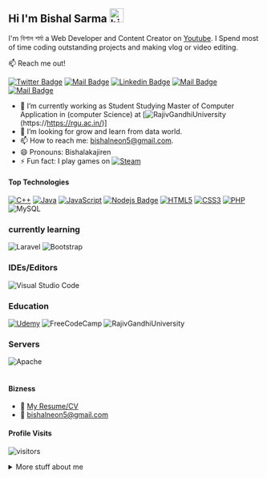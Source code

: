 ## Hi I'm Bishal Sarma <img src="https://user-images.githubusercontent.com/1303154/88677602-1635ba80-d120-11ea-84d8-d263ba5fc3c0.gif" width="28px" alt="hi">

I'm বিশাল শর্মা a Web Developer and Content Creator on [Youtube](https://youtube.com/channel/UCZSmEVFn52rgsXTGX3WBcEA). I Spend most of time coding outstanding projects and making vlog or video editing.

:mailbox: Reach me out!

[![Twitter Badge](https://img.shields.io/badge/-@bishalneon5-1ca0f1?style=flat&labelColor=1ca0f1&logo=twitter&logoColor=white&link=https://twitter.com/bishalneon5)](https://twitter.com/bishalneon5) [![Mail Badge](https://img.shields.io/badge/-Bishalakajiren-e74c3c?style=flat&labelColor=e74c3c&logo=youtube&logoColor=white)](https://youtube.com/channel/UCZSmEVFn52rgsXTGX3WBcEA) [![Linkedin Badge](https://img.shields.io/badge/-BishalSarma-0e76a8?style=flat&labelColor=0e76a8&logo=linkedin&logoColor=white)](https://www.linkedin.com/in/bishal-sarma-8029b0152/) [![Mail Badge](https://img.shields.io/badge/-bishalsarma.exe-e84393?style=flat&labelColor=e84393&logo=instagram&logoColor=white)](https://instagram.com/bishalsarma.exe) [![Mail Badge](https://img.shields.io/badge/-bishalneon5-c0392b?style=flat&labelColor=c0392b&logo=gmail&logoColor=white)](mailto:bishalneon5@gmail.com)

<!-- TODO: Add last video link -->

- 🔭 I’m currently working as Student Studying Master of Computer Application in (computer Science) at [![RajivGandhiUniversity](https://img.shields.io/badge/RAJIV%20GANDHI%20UNIVERSITY-UNIVERSITY-blue)(https://https://rgu.ac.in/)]
- 🤔 I’m looking for grow and learn from data world.
- 📫 How to reach me: bishalneon5@gmail.com.
- 😄 Pronouns: Bishalakajiren
- ⚡ Fun fact: I play games on [![Steam](https://img.shields.io/badge/IPSOfficer-%23000000.svg?style=for-the-badge&logo=steam&logoColor=white&link=https://steamcommunity.com/profiles/76561198422855684)](https://steamcommunity.com/profiles/76561198422855684)

#### Top Technologies

<!-- TODO: Make technologies links takes you to repositories -->

[![C++](https://img.shields.io/badge/c++-%2300599C.svg?style=for-the-badge&logo=c%2B%2B&logoColor=white)](#) [![Java](https://img.shields.io/badge/java-%23ED8B00.svg?style=for-the-badge&logo=java&logoColor=white)](#) [![JavaScript](https://img.shields.io/badge/javascript-%23323330.svg?style=for-the-badge&logo=javascript&logoColor=%23F7DF1E)](#) [![Nodejs Badge](https://img.shields.io/badge/-Nodejs-3C873A?style=for-the-badge&labelColor=black&logo=node.js&logoColor=3C873A)](#) [![HTML5](https://img.shields.io/badge/html5-%23E34F26.svg?style=for-the-badge&logo=html5&logoColor=white)](#) [![CSS3](https://img.shields.io/badge/css3-%231572B6.svg?style=for-the-badge&logo=css3&logoColor=white)](#) [![PHP](https://img.shields.io/badge/php-%23777BB4.svg?style=for-the-badge&logo=php&logoColor=white)](#) ![MySQL](https://img.shields.io/badge/mysql-%2300f.svg?style=for-the-badge&logo=mysql&logoColor=white) 

### currently learning

![Laravel](https://img.shields.io/badge/laravel-%23FF2D20.svg?style=for-the-badge&logo=laravel&logoColor=white) ![Bootstrap](https://img.shields.io/badge/bootstrap-%23563D7C.svg?style=for-the-badge&logo=bootstrap&logoColor=white)

### IDEs/Editors

![Visual Studio Code](https://img.shields.io/badge/VisualStudioCode-0078d7.svg?style=for-the-badge&logo=visual-studio-code&logoColor=white)

### Education
[![Udemy](https://img.shields.io/badge/Udemy-%23EA5252.svg?style=for-the-badge&logo=Udemy&logoColor=white)](#) ![FreeCodeCamp](https://img.shields.io/badge/Freecodecamp-%23123.svg?&style=for-the-badge&logo=freecodecamp&logoColor=green) ![RajivGandhiUniversity](https://img.shields.io/badge/RAJIV%20GANDHI%20UNIVERSITY-UNIVERSITY-blue)

### Servers
![Apache](https://img.shields.io/badge/apache-%23D42029.svg?style=for-the-badge&logo=apache&logoColor=white) 
<br />
<br />

#### Bizness
- :paperclip: [My Resume/CV](https://bishalakajiren.github.io/)
- :email: bishalneon5@gmail.com


#### Profile Visits 

![visitors](https://visitor-badge.glitch.me/badge?page_id=bishalakajiren.bishalakajiren)

<details>
<summary>
  More stuff about me
</summary>


#### Coding Stats

<!--START_SECTION:waka-->

[![Top Langs](https://github-readme-stats.vercel.app/api/top-langs/?username=bishalakajiren&layout=tokyonight)](https://github.com/anuraghazra/github-readme-stats)


<!--END_SECTION:waka-->

#### Github Stats

[![BishalSarma's github stats](https://github-readme-stats.vercel.app/api?username=bishalakajiren&count_private=true&theme=tokyonight&hide=contribs,prs)](https://github.com/anuraghazra/github-readme-stats)

</details>


